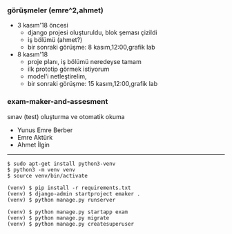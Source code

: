 ### görüşmeler (emre^2,ahmet)
* 3 kasım'18 öncesi
  * django projesi oluşturuldu, blok şeması çizildi 
  * iş bölümü (ahmet?)
  * bir sonraki görüşme: 8 kasım,12:00,grafik lab
* 8 kasım'18
  * proje planı, iş bölümü neredeyse tamam
  * ilk prototip görmek istiyorum
  * model'i netleştirelim,
  * bir sonraki görüşme: 15 kasım,12:00,grafik lab

### exam-maker-and-assesment

sınav (test) oluşturma ve otomatik okuma

- Yunus Emre Berber
- Emre Aktürk
- Ahmet İlgin

------------
```
$ sudo apt-get install python3-venv
$ python3 -m venv venv
$ source venv/bin/activate
```

```
(venv) $ pip install -r requirements.txt
(venv) $ django-admin startproject emaker .
(venv) $ python manage.py runserver
```

```
(venv) $ python manage.py startapp exam
(venv) $ python manage.py migrate
(venv) $ python manage.py createsuperuser
